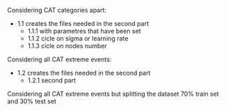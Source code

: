 Considering CAT categories apart:
  - 1.1 creates the files needed in the second part
      - 1.1.1 with parametres that have been set
      - 1.1.2 cicle on sigma or learning rate
      - 1.1.3 cicle on nodes number

Considering all CAT extreme events:
  - 1.2 creates the files needed in the second part
    - 1.2.1 second part
   
Considering all CAT extreme events but splitting the dataset 70% train set and 30% test set
